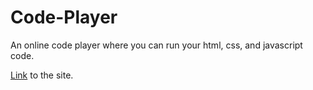 # Code-Player
An online code player where you can run your html, css, and javascript code.

[Link](https://code-player.000webhostapp.com/) to the site.
